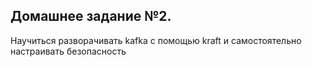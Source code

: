 ## Домашнее задание №2.
Научиться разворачивать kafka с помощью kraft и самостоятельно настраивать безопасность